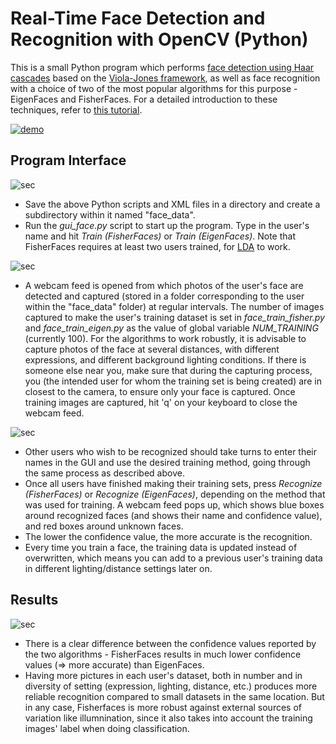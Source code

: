 Real-Time Face Detection and Recognition with OpenCV (Python)
==============
This is a small Python program which performs [face detection using Haar cascades](http://docs.opencv.org/3.1.0/d7/d8b/tutorial_py_face_detection.html#gsc.tab=0) based on the [Viola-Jones framework](https://en.wikipedia.org/wiki/Viola%E2%80%93Jones_object_detection_framework), as well as face recognition with a choice of two of the most popular algorithms for this purpose - EigenFaces and FisherFaces. For a detailed introduction to these techniques, refer to [this tutorial](http://docs.opencv.org/2.4/modules/contrib/doc/facerec/facerec_tutorial.html).

[![demo](http://i.imgur.com/rXUSWd2.png)](https://www.youtube.com/watch?v=nvPzOo8tyUs "Click to watch demo!")


Program Interface
----------------------

![sec](https://raw.githubusercontent.com/tanay-bits/cvlib/master/Face%20Recognition/misc/flow_chart.png)

+  Save the above Python scripts and XML files in a directory and create a subdirectory within it named "face_data".
+  Run the *gui_face.py* script to start up the program. Type in the user's name and hit *Train (FisherFaces)* or *Train (EigenFaces)*. Note that FisherFaces requires at least two users trained, for [LDA](https://en.wikipedia.org/wiki/Linear_discriminant_analysis) to work.

![sec](https://raw.githubusercontent.com/tanay-bits/cvlib/master/Face%20Recognition/misc/gui.png)

+  A webcam feed is opened from which photos of the user's face are detected and captured (stored in a folder corresponding to the user within the "face_data" folder) at regular intervals. The number of images captured to make the user's training dataset is set in *face_train_fisher.py* and *face_train_eigen.py* as the value of global variable *NUM_TRAINING* (currently 100). For the algorithms to work robustly, it is advisable to capture photos of the face at several distances, with different expressions, and different background lighting conditions. If there is someone else near you, make sure that during the capturing process, you (the intended user for whom the training set is being created) are in closest to the camera, to ensure only your face is captured. Once training images are captured, hit 'q' on your keyboard to close the webcam feed.

![sec](https://raw.githubusercontent.com/tanay-bits/cvlib/master/Face%20Recognition/misc/Capture.PNG)

+  Other users who wish to be recognized should take turns to enter their names in the GUI and use the desired training method, going through the same process as described above.
+  Once all users have finished making their training sets, press *Recognize (FisherFaces)* or *Recognize (EigenFaces)*, depending on the method that was used for training. A webcam feed pops up, which shows blue boxes around recognized faces (and shows their name and confidence value), and red boxes around unknown faces.
+ The lower the confidence value, the more accurate is the recognition.
+ Every time you train a face, the training data is updated instead of overwritten, which means you can add to a previous user's training data in different lighting/distance settings later on.

Results
---------

![sec](https://raw.githubusercontent.com/tanay-bits/cvlib/master/Face%20Recognition/misc/Results.png)

+ There is a clear difference between the confidence values reported by the two algorithms - FisherFaces results in much lower confidence values (=> more accurate) than EigenFaces.
+ Having more pictures in each user's dataset, both in number and in diversity of setting (expression, lighting, distance, etc.) produces more reliable recognition compared to small datasets in the same location. But in any case, Fisherfaces is more robust against external sources of variation like illumnination, since it also takes into account the training images' label when doing classification.